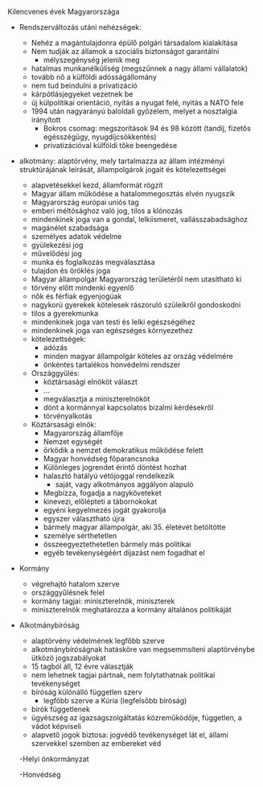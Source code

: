Kilencvenes évek Magyarországa

- Rendszerváltozás utáni nehézségek:
  - Nehéz a magántulajdonra épülő polgári társadalom kialakítása
  - Nem tudják az államok a szociális biztonságot garantálni
    - mélyszegénység jelenik meg
  - hatalmas munkanélküliség (megszűnnek a nagy állami vállalatok)
  - tovább nő a külföldi adósságállomány  
  - nem tud beindulni a privatizáció
  - kárpótlásjegyeket vezetnek be
  - új külpolitikai orientáció, nyitás a nyugat felé, nyitás a NATO fele
  - 1994 után nagyarányú baloldali győzelem, melyet a nosztalgia irányított
    - Bokros csomag: megszorítások 94 és 98 között (tandíj, fizetős egésszégügy, nyugdíjcsökkentés)
    - privatizációval külföldi tőke beengedése
    
- alkotmány: alaptörvény, mely tartalmazza az állam intézményi struktúrájának leírását, állampolgárok jogait és kötelezettségei
  - alapvetésekkel kezd, államformát rögzít
  - Magyar állam működése a hatalommegosztás elvén nyugszik
  - Magyarország európai uniós tag
  - emberi méltósághoz való jog, tilos a klónozás
  - mindenkinek joga van a gondal, lelkiismeret, vallásszabadsághoz
  - magánélet szabadsága
  - személyes adatok védelme
  - gyülekezési jog
  - művelődési jog
  - munka és foglalkozás megválasztása
  - tulajdon és öröklés joga
  - Magyar állampolgár Magyarország területéről nem utasítható ki
  - törvény előtt mindenki egyenlő
  - nők és férfiak egyenjogúak
  - nagykorú gyerekek kötelesek rászoruló szüleikről gondoskodni
  - tilos a gyerekmunka
  - mindenkinek joga van testi és lelki egészségéhez
  - mindenkinek joga van egészséges környezethez
  - kötelezettségek:
    - adózás
    - minden magyar állampolgár köteles az ország védelmére
    - önkéntes tartalékos honvédelmi rendszer
  - Országgyűlés:
    - köztársasági elnököt választ
    - ...
    - megválasztja a miniszterelnököt
    - dönt a kormánnyal kapcsolatos bizalmi kérdésekről
    - törvényalkotás
  - Köztársasági elnök:
    - Magyarország államfője
    - Nemzet egységét
    - őrködik a nemzet demokratikus működése felett
    - Magyar honvédség főparancsnoka     
    - Különleges jogrendet érintő döntést hozhat
    - halasztó hatályú vétójoggal rendelkezik
      - saját, vagy alkotmányos aggályon alapuló
    - Megbízza, fogadja a nagyköveteket
    - kinevezi, előlépteti a tábornokokat
    - egyéni kegyelmezés jogát gyakorolja
    - egyszer választható újra
    - bármely magyar állampolgár, aki 35. életévét betöltötte
    - személye sérthetetlen
    - összeegyeztethetetlen bármely más politikai 
    - egyéb tevékenységéért díjazást nem fogadhat el
    
 - Kormány
    - végrehajtó hatalom szerve
    - országgyűlésnek felel
    - kormány tagjai: miniszterelnök, miniszterek
    - miniszterelnök meghatározza a kormány általános politikáját
 
- Alkotmánybíróság
  - alaptörvény védelmének legfőbb szerve
  - alkotmánybíróságnak hatásköre van megsemmsíteni alaptörvénybe ütközö jogszabályokat
  - 15 tagból áll, 12 évre választják 
  - nem lehetnek tagjai pártnak, nem folytathatnak politikai tevékenységet
  - bíróság különálló független szerv
    - legfőbb szerve a Kúria (legfelsőbb bíróság)
  - bírók függetlenek
  - ügyészség az igazságszolgáltatás közreműködője, független, a vádot képviseli
  - alapvető jogok biztosa: jogvédő tevékenységet lát el, állami szervekkel szemben az embereket véd
  
  -Helyi önkormányzat
  
  -Honvédség    
